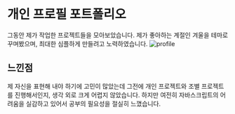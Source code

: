 # 개인 프로필 포트폴리오

그동안 제가 작업한 프로젝트들을 모아보았습니다. 제가 좋아하는 계절인 겨울을 테마로 꾸며봤으며, 최대한 심플하게 만들려고 노력하였습니다.
![profile](https://user-images.githubusercontent.com/114633528/215329641-21ac3a07-3da8-470d-a8fa-7df8abcac215.png)

## 느낀점
제 자신을 표현해 내야 하기에 고민이 많았는데 그전에 개인 프로젝트와 조별 프로젝트를 진행해서인지, 생각 외로 크게 어렵지 않았습니다.
하지만 여전히 자바스크립트의 어려움을 실감하고 있어서 공부의 필요성을 절실히 느꼈습니다.

